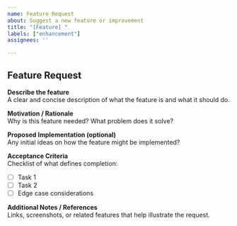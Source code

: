 ```yaml
---
name: Feature Request
about: Suggest a new feature or improvement
title: "[Feature] "
labels: ["enhancement"]
assignees: ''

---
```


## Feature Request

**Describe the feature**  
A clear and concise description of what the feature is and what it should do.

**Motivation / Rationale**  
Why is this feature needed? What problem does it solve?

**Proposed Implementation (optional)**  
Any initial ideas on how the feature might be implemented?

**Acceptance Criteria**  
Checklist of what defines completion:
- [ ] Task 1
- [ ] Task 2
- [ ] Edge case considerations

**Additional Notes / References**  
Links, screenshots, or related features that help illustrate the request.

